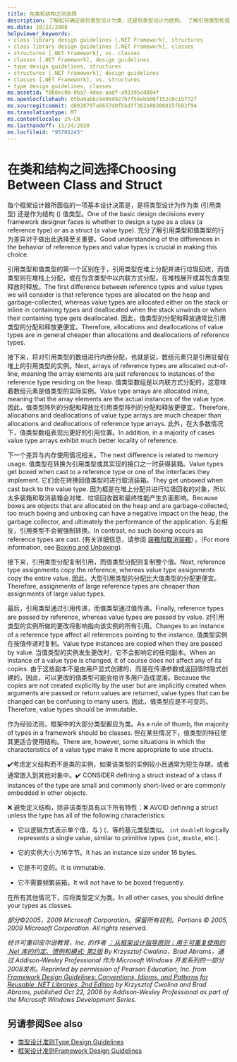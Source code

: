 ```yaml
---
title: 在类和结构之间选择
description: 了解如何确定是将类型设计为类，还是将类型设计为结构。 了解引用类型和值类型在 .NET 中的不同之处。
ms.date: 10/22/2008
helpviewer_keywords:
- class library design guidelines [.NET Framework], structures
- class library design guidelines [.NET Framework], classes
- structures [.NET Framework], vs. classes
- classes [.NET Framework], design guidelines
- type design guidelines, structures
- structures [.NET Framework], design guidelines
- classes [.NET Framework], vs. structures
- type design guidelines, classes
ms.assetid: f8b8ec9b-0ba7-4dea-aadf-a93395cd804f
ms.openlocfilehash: 05ba9abbc9495d927b7f58ebb06f152c0c15772f
ms.sourcegitcommit: d8020797a6657d0fbbdff362b80300815f682f94
ms.translationtype: MT
ms.contentlocale: zh-CN
ms.lasthandoff: 11/24/2020
ms.locfileid: "95701245"
---
```

# <a name="choosing-between-class-and-struct"></a><span data-ttu-id="f6adb-104">在类和结构之间选择</span><span class="sxs-lookup"><span data-stu-id="f6adb-104">Choosing Between Class and Struct</span></span>

<span data-ttu-id="f6adb-105">每个框架设计器所面临的一项基本设计决策是，是将类型设计为作为类 (引用类型) 还是作为结构 () 值类型。</span><span class="sxs-lookup"><span data-stu-id="f6adb-105">One of the basic design decisions every framework designer faces is whether to design a type as a class (a reference type) or as a struct (a value type).</span></span> <span data-ttu-id="f6adb-106">充分了解引用类型和值类型的行为差异对于做出此选择至关重要。</span><span class="sxs-lookup"><span data-stu-id="f6adb-106">Good understanding of the differences in the behavior of reference types and value types is crucial in making this choice.</span></span>

 <span data-ttu-id="f6adb-107">引用类型和值类型的第一个区别在于，引用类型在堆上分配并进行垃圾回收，而值类型则在堆栈上分配，或在包含类型中以内联方式分配，在堆栈展开或其包含类型释放时释放。</span><span class="sxs-lookup"><span data-stu-id="f6adb-107">The first difference between reference types and value types we will consider is that reference types are allocated on the heap and garbage-collected, whereas value types are allocated either on the stack or inline in containing types and deallocated when the stack unwinds or when their containing type gets deallocated.</span></span> <span data-ttu-id="f6adb-108">因此，值类型的分配和释放通常比引用类型的分配和释放更便宜。</span><span class="sxs-lookup"><span data-stu-id="f6adb-108">Therefore, allocations and deallocations of value types are in general cheaper than allocations and deallocations of reference types.</span></span>

 <span data-ttu-id="f6adb-109">接下来，将对引用类型的数组进行内嵌分配，也就是说，数组元素只是引用驻留在堆上的引用类型的实例。</span><span class="sxs-lookup"><span data-stu-id="f6adb-109">Next, arrays of reference types are allocated out-of-line, meaning the array elements are just references to instances of the reference type residing on the heap.</span></span> <span data-ttu-id="f6adb-110">值类型数组是以内联方式分配的，这意味着数组元素是值类型的实际实例。</span><span class="sxs-lookup"><span data-stu-id="f6adb-110">Value type arrays are allocated inline, meaning that the array elements are the actual instances of the value type.</span></span> <span data-ttu-id="f6adb-111">因此，值类型阵列的分配和释放比引用类型阵列的分配和释放更便宜。</span><span class="sxs-lookup"><span data-stu-id="f6adb-111">Therefore, allocations and deallocations of value type arrays are much cheaper than allocations and deallocations of reference type arrays.</span></span> <span data-ttu-id="f6adb-112">此外，在大多数情况下，值类型数组表现出更好的引用位置。</span><span class="sxs-lookup"><span data-stu-id="f6adb-112">In addition, in a majority of cases value type arrays exhibit much better locality of reference.</span></span>

 <span data-ttu-id="f6adb-113">下一个差异与内存使用情况相关。</span><span class="sxs-lookup"><span data-stu-id="f6adb-113">The next difference is related to memory usage.</span></span> <span data-ttu-id="f6adb-114">值类型在转换为引用类型或其实现的接口之一时获得装箱。</span><span class="sxs-lookup"><span data-stu-id="f6adb-114">Value types get boxed when cast to a reference type or one of the interfaces they implement.</span></span> <span data-ttu-id="f6adb-115">它们会在转换回值类型时进行取消装箱。</span><span class="sxs-lookup"><span data-stu-id="f6adb-115">They get unboxed when cast back to the value type.</span></span> <span data-ttu-id="f6adb-116">因为框是在堆上分配并进行垃圾回收的对象，所以太多装箱和取消装箱会对堆、垃圾回收器和最终性能产生负面影响。</span><span class="sxs-lookup"><span data-stu-id="f6adb-116">Because boxes are objects that are allocated on the heap and are garbage-collected, too much boxing and unboxing can have a negative impact on the heap, the garbage collector, and ultimately the performance of the application.</span></span>  <span data-ttu-id="f6adb-117">与此相反，引用类型不会被强制转换。</span><span class="sxs-lookup"><span data-stu-id="f6adb-117">In contrast, no such boxing occurs as reference types are cast.</span></span> <span data-ttu-id="f6adb-118"> (有关详细信息，请参阅 [装箱和取消装箱](../../csharp/programming-guide/types/boxing-and-unboxing.md)) 。</span><span class="sxs-lookup"><span data-stu-id="f6adb-118">(For more information, see [Boxing and Unboxing](../../csharp/programming-guide/types/boxing-and-unboxing.md)).</span></span>

 <span data-ttu-id="f6adb-119">接下来，引用类型分配复制引用，而值类型分配则复制整个值。</span><span class="sxs-lookup"><span data-stu-id="f6adb-119">Next, reference type assignments copy the reference, whereas value type assignments copy the entire value.</span></span> <span data-ttu-id="f6adb-120">因此，大型引用类型的分配比大值类型的分配更便宜。</span><span class="sxs-lookup"><span data-stu-id="f6adb-120">Therefore, assignments of large reference types are cheaper than assignments of large value types.</span></span>

 <span data-ttu-id="f6adb-121">最后，引用类型通过引用传递，而值类型通过值传递。</span><span class="sxs-lookup"><span data-stu-id="f6adb-121">Finally, reference types are passed by reference, whereas value types are passed by value.</span></span> <span data-ttu-id="f6adb-122">对引用类型的实例所做的更改将影响指向该实例的所有引用。</span><span class="sxs-lookup"><span data-stu-id="f6adb-122">Changes to an instance of a reference type affect all references pointing to the instance.</span></span> <span data-ttu-id="f6adb-123">值类型实例在按值传递时复制。</span><span class="sxs-lookup"><span data-stu-id="f6adb-123">Value type instances are copied when they are passed by value.</span></span> <span data-ttu-id="f6adb-124">当值类型的实例发生更改时，它不会影响它的任何副本。</span><span class="sxs-lookup"><span data-stu-id="f6adb-124">When an instance of a value type is changed, it of course does not affect any of its copies.</span></span> <span data-ttu-id="f6adb-125">由于这些副本不是由用户显式创建的，而是在传递参数或返回值时隐式创建的，因此，可以更改的值类型可能会给许多用户造成混淆。</span><span class="sxs-lookup"><span data-stu-id="f6adb-125">Because the copies are not created explicitly by the user but are implicitly created when arguments are passed or return values are returned, value types that can be changed can be confusing to many users.</span></span> <span data-ttu-id="f6adb-126">因此，值类型应是不可变的。</span><span class="sxs-lookup"><span data-stu-id="f6adb-126">Therefore, value types should be immutable.</span></span>

 <span data-ttu-id="f6adb-127">作为经验法则，框架中的大部分类型都应为类。</span><span class="sxs-lookup"><span data-stu-id="f6adb-127">As a rule of thumb, the majority of types in a framework should be classes.</span></span> <span data-ttu-id="f6adb-128">但在某些情况下，值类型的特征使其更适合使用结构。</span><span class="sxs-lookup"><span data-stu-id="f6adb-128">There are, however, some situations in which the characteristics of a value type make it more appropriate to use structs.</span></span>

 <span data-ttu-id="f6adb-129">✔️考虑定义结构而不是类的实例，如果该类型的实例较小且通常为短生存期，或者通常嵌入到其他对象中。</span><span class="sxs-lookup"><span data-stu-id="f6adb-129">✔️ CONSIDER defining a struct instead of a class if instances of the type are small and commonly short-lived or are commonly embedded in other objects.</span></span>

 <span data-ttu-id="f6adb-130">❌ 避免定义结构，除非该类型具有以下所有特性：</span><span class="sxs-lookup"><span data-stu-id="f6adb-130">❌ AVOID defining a struct unless the type has all of the following characteristics:</span></span>

- <span data-ttu-id="f6adb-131">它以逻辑方式表示单个值，与 )  (、等的基元类型类似。 `int` `double`</span><span class="sxs-lookup"><span data-stu-id="f6adb-131">It logically represents a single value, similar to primitive types (`int`, `double`, etc.).</span></span>

- <span data-ttu-id="f6adb-132">它的实例大小为16字节。</span><span class="sxs-lookup"><span data-stu-id="f6adb-132">It has an instance size under 16 bytes.</span></span>

- <span data-ttu-id="f6adb-133">它是不可变的。</span><span class="sxs-lookup"><span data-stu-id="f6adb-133">It is immutable.</span></span>

- <span data-ttu-id="f6adb-134">它不需要频繁装箱。</span><span class="sxs-lookup"><span data-stu-id="f6adb-134">It will not have to be boxed frequently.</span></span>

 <span data-ttu-id="f6adb-135">在所有其他情况下，应将类型定义为类。</span><span class="sxs-lookup"><span data-stu-id="f6adb-135">In all other cases, you should define your types as classes.</span></span>

 <span data-ttu-id="f6adb-136">*部分©2005，2009 Microsoft Corporation。保留所有权利。*</span><span class="sxs-lookup"><span data-stu-id="f6adb-136">*Portions © 2005, 2009 Microsoft Corporation. All rights reserved.*</span></span>

 <span data-ttu-id="f6adb-137">*经许可重印皮尔逊教育，Inc. 的作者 [：从框架设计指导原则：用于可重复使用的 .Net 库的约定、惯例和模式; 第2版](https://www.informit.com/store/framework-design-guidelines-conventions-idioms-and-9780321545619) By Krzysztof Cwalina，Brad Abrams，通过 Addison-Wesley Professional 作为 Microsoft Windows 开发系列的一部分2008发布。*</span><span class="sxs-lookup"><span data-stu-id="f6adb-137">*Reprinted by permission of Pearson Education, Inc. from [Framework Design Guidelines: Conventions, Idioms, and Patterns for Reusable .NET Libraries, 2nd Edition](https://www.informit.com/store/framework-design-guidelines-conventions-idioms-and-9780321545619) by Krzysztof Cwalina and Brad Abrams, published Oct 22, 2008 by Addison-Wesley Professional as part of the Microsoft Windows Development Series.*</span></span>

## <a name="see-also"></a><span data-ttu-id="f6adb-138">另请参阅</span><span class="sxs-lookup"><span data-stu-id="f6adb-138">See also</span></span>

- [<span data-ttu-id="f6adb-139">类型设计准则</span><span class="sxs-lookup"><span data-stu-id="f6adb-139">Type Design Guidelines</span></span>](type.md)
- [<span data-ttu-id="f6adb-140">框架设计准则</span><span class="sxs-lookup"><span data-stu-id="f6adb-140">Framework Design Guidelines</span></span>](index.md)
